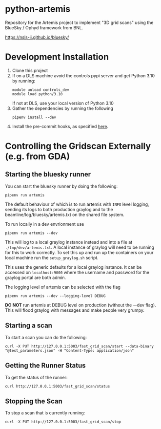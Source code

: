 # python-artemis

Repository for the Artemis project to implement "3D grid scans" using the BlueSky / Ophyd framework from BNL. 

https://nsls-ii.github.io/bluesky/


Development Installation
=================

1. Clone this project 
1. If on a DLS machine avoid the controls pypi server and get Python 3.10 by running:
    ```
    module unload controls_dev
    module load python/3.10
    ```
    If not at DLS, use your local version of Python 3.10
1. Gather the dependencies by running the following
    ```
    pipenv install --dev
    ```
1. Install the pre-commit hooks, as specified [here](https://pre-commit.com/#3-install-the-git-hook-scripts).


Controlling the Gridscan Externally (e.g. from GDA)
=====================

Starting the bluesky runner
-------------------------
You can start the bluesky runner by doing the following:
```
pipenv run artemis
```
The default behaviour of which is to run artemis with `INFO` level logging, sending its logs to both production graylog and to the beamline/log/bluesky/artemis.txt on the shared file system. 

To run locally in a dev envrionment use
```
pipenv run artemis --dev
```
This will log to a local graylog instance instead and into a file at `./tmp/dev/artemis.txt`. A local instance of graylog will need to be running for this to work correctly. To set this up and run up the containers on your local machine run the `setup_graylog.sh` script.

This uses the generic defaults for a local graylog instance. It can be accessed on `localhost:9000` where the username and password for the graylog portal are both admin.

The logging level of artemis can be selected with the flag
```
pipenv run artemis --dev --logging-level DEBUG
```

**DO NOT** run artemis at DEBUG level on production (without the --dev flag). This will flood graylog with messages and make people very grumpy.


Starting a scan
--------------

To start a scan you can do the following:
```
curl -X PUT http://127.0.0.1:5003/fast_grid_scan/start --data-binary "@test_parameters.json" -H "Content-Type: application/json"
```

Getting the Runner Status
------------------------

To get the status of the runner:
```
curl http://127.0.0.1:5003/fast_grid_scan/status
```

Stopping the Scan
-----------------

To stop a scan that is currently running:
```
curl -X PUT http://127.0.0.1:5003/fast_grid_scan/stop

```